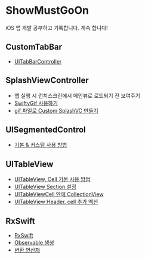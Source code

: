 # ShowMustGoOn
iOS 앱 개발 공부하고 기록합니다. 계속 합니다!

## CustomTabBar
- [UITabBarController](https://luttoli.notion.site/UITabBarController-6157ff0460724ba9ab1458d0cf845553?pvs=4) 

## SplashViewController
- 앱 실행 시 런치스크린에서 메인뷰로 로드되기 전 보여주기
- [SwiftyGif 사용하기](https://luttoli.notion.site/SwiftyGif-1230f60899b9809d963aee78a98b7218?pvs=4) 
- [gif 파일로 Custom SplashVC 만들기](https://luttoli.notion.site/gif-Custom-SplashVC-1230f60899b980369912d551bba46645?pvs=4) 

## UISegmentedControl
- [기본 & 커스텀 사용 방법](https://luttoli.notion.site/UISegmentedControl-1260f60899b98056afc2e35c8172eef3?pvs=4)

## UITableView
- [UITableView, Cell 기본 사용 방법](https://luttoli.notion.site/UITableView-51f407dc74c1490babe37eecd411a12d?pvs=4)
- [UITableView Section 설정](https://luttoli.notion.site/UITableView-51f407dc74c1490babe37eecd411a12d?pvs=4)
- [UITableViewCell 안에 CollectionView](https://luttoli.notion.site/UITableView-51f407dc74c1490babe37eecd411a12d?pvs=4)
- [UITableView Header, cell 추가 엑션](https://luttoli.notion.site/UITableView-51f407dc74c1490babe37eecd411a12d?pvs=4)

## RxSwift
- [RxSwift](https://luttoli.notion.site/RXSwift-9dc9f7f9815f401f860dadc08732e599?pvs=4)
- [Observable 생성]()
- [변환 연산자]()

